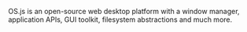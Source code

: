 OS.js is an open-source web desktop platform with a window manager, application APIs, GUI toolkit, filesystem abstractions and much more.
